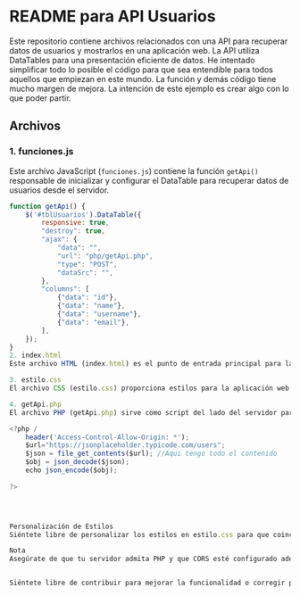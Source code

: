 # README para API Usuarios

Este repositorio contiene archivos relacionados con una API para recuperar datos de usuarios y mostrarlos en una aplicación web. La API utiliza DataTables para una presentación eficiente de datos.
He intentado simplificar todo lo posible el código para que sea entendible para todos aquellos que empiezan en este mundo. La función y demás código tiene mucho margen de mejora. La intención de este ejemplo es crear algo con lo que poder partir.

## Archivos

### 1. funciones.js

Este archivo JavaScript (`funciones.js`) contiene la función `getApi()` responsable de inicializar y configurar el DataTable para recuperar datos de usuarios desde el servidor.

```javascript
function getApi() {
    $('#tblUsuarios').DataTable({
        responsive: true,
        "destroy": true,
        "ajax": {
            "data": "",
            "url": "php/getApi.php",
            "type": "POST",
            "dataSrc": "",
        },
        "columns": [
            {"data": "id"},
            {"data": "name"},
            {"data": "username"},
            {"data": "email"},
        ],
    });
}
2. index.html
Este archivo HTML (index.html) es el punto de entrada principal para la aplicación web. Incluye las dependencias necesarias como Bootstrap, jQuery y DataTables. La interfaz de usuario es una tabla receptiva para mostrar datos de usuario recuperados de la API.

3. estilo.css
El archivo CSS (estilo.css) proporciona estilos para la aplicación web, centrando la tabla en la pantalla y definiendo estilos adicionales para una mejor experiencia del usuario.

4. getApi.php
El archivo PHP (getApi.php) sirve como script del lado del servidor para recuperar datos de usuario de una API externa (https://jsonplaceholder.typicode.com/users). Incluye encabezados CORS para un acceso amplio.

<?php /
	header('Access-Control-Allow-Origin: *');
	$url="https://jsonplaceholder.typicode.com/users";
	$json = file_get_contents($url); //Aqui tengo todo el contenido
	$obj = json_decode($json);
	echo json_encode($obj);
	
?>  




Personalización de Estilos
Siéntete libre de personalizar los estilos en estilo.css para que coincidan con tu apariencia visual deseada.

Nota
Asegúrate de que tu servidor admita PHP y que CORS esté configurado adecuadamente para el acceso a la API externa.


Siéntete libre de contribuir para mejorar la funcionalidad o corregir problemas. Crea una solicitud de extracción o abre un problema para discusiones.
